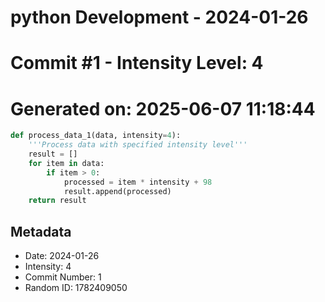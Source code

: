 ﻿# python Development - 2024-01-26
# Commit #1 - Intensity Level: 4
# Generated on: 2025-06-07 11:18:44
```python
def process_data_1(data, intensity=4):
    '''Process data with specified intensity level'''
    result = []
    for item in data:
        if item > 0:
            processed = item * intensity + 98
            result.append(processed)
    return result
```
## Metadata
- Date: 2024-01-26
- Intensity: 4
- Commit Number: 1
- Random ID: 1782409050

